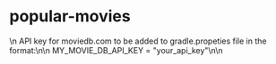 # popular-movies
\n
API key for moviedb.com to be added to gradle.propeties file in the format:\n\n
MY_MOVIE_DB_API_KEY = "your_api_key"\n\n
